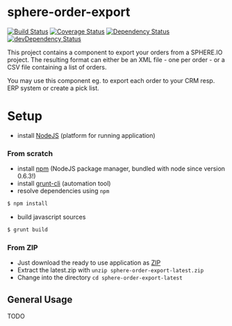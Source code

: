 sphere-order-export
===================

[![Build Status](https://travis-ci.org/sphereio/sphere-order-export.png?branch=master)](https://travis-ci.org/sphereio/sphere-order-export) [![Coverage Status](https://coveralls.io/repos/sphereio/sphere-order-export/badge.png)](https://coveralls.io/r/sphereio/sphere-order-export) [![Dependency Status](https://david-dm.org/sphereio/sphere-order-export.svg)](https://david-dm.org/sphereio/sphere-order-export) [![devDependency Status](https://david-dm.org/sphereio/sphere-order-export/dev-status.svg)](https://david-dm.org/sphereio/sphere-order-export#info=devDependencies)

This project contains a component to export your orders from a SPHERE.IO project. The resulting format can either be an XML file - one per order - or a CSV file containing a list of orders.

You may use this component eg. to export each order to your CRM resp. ERP system or create a pick list.


# Setup

* install [NodeJS](http://support.sphere.io/knowledgebase/articles/307722-install-nodejs-and-get-a-component-running) (platform for running application)

### From scratch

* install [npm](http://gruntjs.com/getting-started) (NodeJS package manager, bundled with node since version 0.6.3!)
* install [grunt-cli](http://gruntjs.com/getting-started) (automation tool)
*  resolve dependencies using `npm`
```bash
$ npm install
```
* build javascript sources
```bash
$ grunt build
```

### From ZIP

* Just download the ready to use application as [ZIP](https://github.com/sphereio/sphere-order-export/archive/latest.zip)
* Extract the latest.zip with `unzip sphere-order-export-latest.zip`
* Change into the directory `cd sphere-order-export-latest`

## General Usage

TODO
